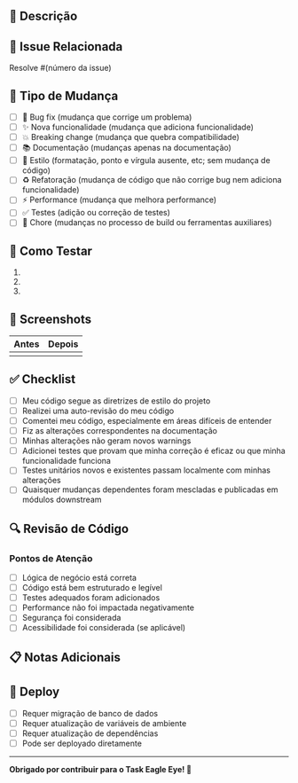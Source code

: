 ## 📝 Descrição

<!-- Forneça uma descrição clara e concisa das alterações feitas -->

## 🔗 Issue Relacionada

<!-- Se este PR resolve uma issue, referencie-a aqui -->
Resolve #(número da issue)

## 🔄 Tipo de Mudança

<!-- Marque o tipo de mudança que este PR representa -->
- [ ] 🐛 Bug fix (mudança que corrige um problema)
- [ ] ✨ Nova funcionalidade (mudança que adiciona funcionalidade)
- [ ] 💥 Breaking change (mudança que quebra compatibilidade)
- [ ] 📚 Documentação (mudanças apenas na documentação)
- [ ] 🎨 Estilo (formatação, ponto e vírgula ausente, etc; sem mudança de código)
- [ ] ♻️ Refatoração (mudança de código que não corrige bug nem adiciona funcionalidade)
- [ ] ⚡ Performance (mudança que melhora performance)
- [ ] ✅ Testes (adição ou correção de testes)
- [ ] 🔧 Chore (mudanças no processo de build ou ferramentas auxiliares)

## 🧪 Como Testar

<!-- Descreva os passos para testar suas alterações -->
1. 
2. 
3. 

## 📸 Screenshots

<!-- Se aplicável, adicione screenshots para demonstrar as mudanças visuais -->

| Antes | Depois |
|-------|--------|
| <!-- screenshot --> | <!-- screenshot --> |

## ✅ Checklist

<!-- Marque todos os itens aplicáveis -->
- [ ] Meu código segue as diretrizes de estilo do projeto
- [ ] Realizei uma auto-revisão do meu código
- [ ] Comentei meu código, especialmente em áreas difíceis de entender
- [ ] Fiz as alterações correspondentes na documentação
- [ ] Minhas alterações não geram novos warnings
- [ ] Adicionei testes que provam que minha correção é eficaz ou que minha funcionalidade funciona
- [ ] Testes unitários novos e existentes passam localmente com minhas alterações
- [ ] Quaisquer mudanças dependentes foram mescladas e publicadas em módulos downstream

## 🔍 Revisão de Código

<!-- Para os revisores -->
### Pontos de Atenção
- [ ] Lógica de negócio está correta
- [ ] Código está bem estruturado e legível
- [ ] Testes adequados foram adicionados
- [ ] Performance não foi impactada negativamente
- [ ] Segurança foi considerada
- [ ] Acessibilidade foi considerada (se aplicável)

## 📋 Notas Adicionais

<!-- Qualquer informação adicional que os revisores devem saber -->

## 🚀 Deploy

<!-- Se aplicável, inclua notas sobre deploy -->
- [ ] Requer migração de banco de dados
- [ ] Requer atualização de variáveis de ambiente
- [ ] Requer atualização de dependências
- [ ] Pode ser deployado diretamente

---

**Obrigado por contribuir para o Task Eagle Eye! 🦅**